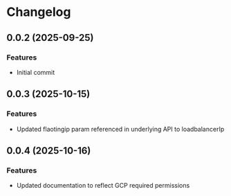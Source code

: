 # Changelog

## 0.0.2 (2025-09-25)

### Features
- Initial commit 

## 0.0.3 (2025-10-15)

### Features
- Updated flaotingip param referenced in underlying API to loadbalancerIp

## 0.0.4 (2025-10-16)

### Features
 - Updated documentation to reflect GCP required permissions